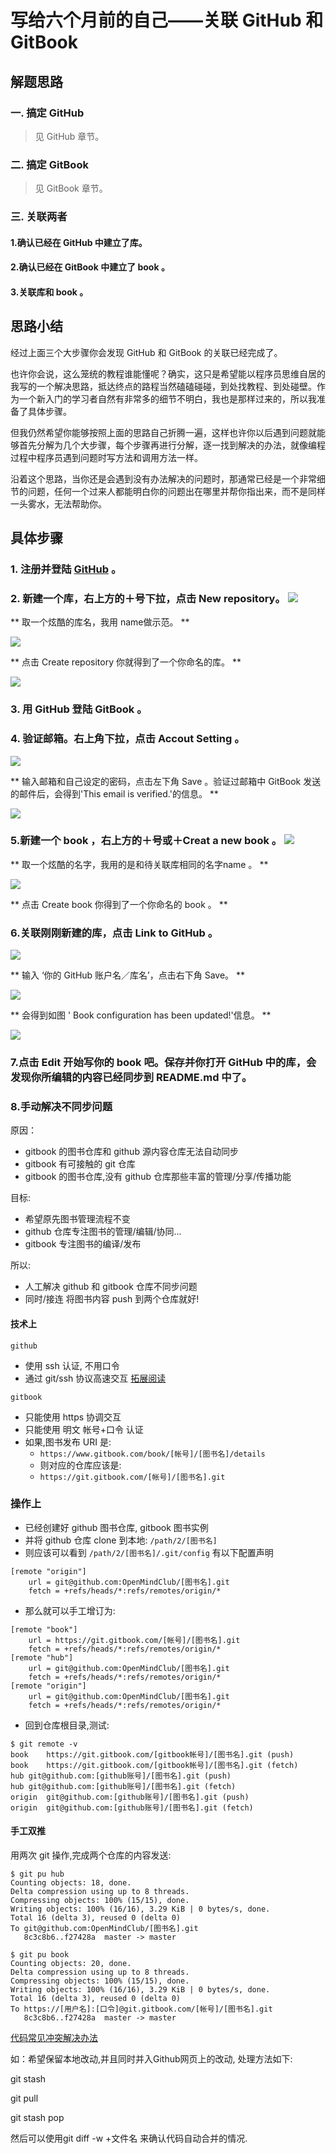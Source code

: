 # 写给六个月前的自己——关联 GitHub 和 GitBook
## 解题思路
### 一. 搞定 GitHub 
>见 GitHub 章节。



### 二. 搞定 GitBook
>见 GitBook 章节。

### 三. 关联两者
#### 1.确认已经在 GitHub 中建立了库。
#### 2.确认已经在 GitBook 中建立了 book 。
#### 3.关联库和 book 。
## 思路小结
经过上面三个大步骤你会发现 GitHub 和 GitBook 的关联已经完成了。

也许你会说，这么笼统的教程谁能懂呢？确实，这只是希望能以程序员思维自居的我写的一个解决思路，抵达终点的路程当然磕磕碰碰，到处找教程、到处碰壁。作为一个新入门的学习者自然有非常多的细节不明白，我也是那样过来的，所以我准备了具体步骤。

但我仍然希望你能够按照上面的思路自己折腾一遍，这样也许你以后遇到问题就能够首先分解为几个大步骤，每个步骤再进行分解，逐一找到解决的办法，就像编程过程中程序员遇到问题时写方法和调用方法一样。

沿着这个思路，当你还是会遇到没有办法解决的问题时，那通常已经是一个非常细节的问题，任何一个过来人都能明白你的问题出在哪里并帮你指出来，而不是同样一头雾水，无法帮助你。
## 具体步骤
### 1. 注册并登陆 [GitHub](https://github.com) 。 
### 2. 新建一个库，右上方的＋号下拉，点击 New repository。  ![](http://img1.ph.126.net/4AGpUv1W8KddYm52Gcyjzw==/6630391566047723290.jpg) 


** 取一个炫酷的库名，我用 name做示范。 **


![](http://img2.ph.126.net/pfmPEdOI6m6Leb4_ejbD0g==/2452772947074564263.jpg)


** 点击 Create repository 你就得到了一个你命名的库。 **


![](http://img1.ph.126.net/IeTAhgj-Nq2eMJoooTq3Xw==/3360811222027360864.jpg)  


### 3. 用 GitHub 登陆 GitBook 。


### 4. 验证邮箱。右上角下拉，点击 Accout Setting 。


![](http://img0.ph.126.net/3jdkOyxGOI8Md8o2nkTiFw==/661747670264676873.png)  


** 输入邮箱和自己设定的密码，点击左下角 Save 。验证过邮箱中 GitBook 发送的邮件后，会得到'This email is verified.'的信息。 **


![](http://img0.ph.126.net/TH0h8NSpqT5JqQJBNvMb8g==/6599272088448547215.jpg)



### 5.新建一个 book ，右上方的＋号或＋Creat a new book 。 ![](http://img1.ph.126.net/YR01nW8cRDrMTN25PDNmQg==/646829496499017793.jpg)    


** 取一个炫酷的名字，我用的是和待关联库相同的名字name 。 **


![](http://img2.ph.126.net/5YL3UsKNC9fcCbBYMRJW8g==/6599273187960174962.jpg) 


** 点击 Create book 你得到了一个你命名的 book 。 **


### 6.关联刚刚新建的库，点击 Link to GitHub 。

![](http://img1.ph.126.net/ovoXWu-grJy11mOXZocqXg==/6619368961979988001.jpg) 


** 输入 ‘你的 GitHub 账户名／库名’，点击右下角 Save。 **


![](http://img2.ph.126.net/cyyogF0Jn6vMc2mjPF8nNg==/3096787693788560714.jpg) 


** 会得到如图 ' Book configuration has been updated!'信息。 **


![](http://img2.ph.126.net/hL3gZV_-n2pUqlcqu02bqA==/6608237506261334228.jpg)

### 7.点击 Edit 开始写你的 book 吧。保存并你打开 GitHub 中的库，会发现你所编辑的内容已经同步到 README.md 中了。

### 8.手动解决不同步问题
原因：
- gitbook 的图书仓库和 github 源内容仓库无法自动同步
- gitbook 有可接触的 git 仓库
- gitbook 的图书仓库,没有 github 仓库那些丰富的管理/分享/传播功能

目标:

- 希望原先图书管理流程不变
- github 仓库专注图书的管理/编辑/协同...
- gitbook 专注图书的编译/发布

所以:

- 人工解决 github 和 gitbook 仓库不同步问题
- 同时/接连 将图书内容 push 到两个仓库就好!


#### 技术上

`github`

- 使用 ssh 认证, 不用口令
- 通过 git/ssh 协议高速交互 
[拓展阅读](http://git-scm.com/book/zh/v1/服务器上的-Git-协议)

`gitbook`

- 只能使用 https 协调交互
- 只能使用 明文 帐号+口令 认证
- 如果,图书发布 URI 是:
    + `https://www.gitbook.com/book/[帐号]/[图书名]/details`
    + 则对应的仓库应该是:
    + `https://git.gitbook.com/[帐号]/[图书名].git`


### 操作上

- 已经创建好 github 图书仓库, gitbook 图书实例
- 并将 github 仓库 clone 到本地: `/path/2/[图书名]`
- 则应该可以看到 `/path/2/[图书名]/.git/config` 有以下配置声明


```
[remote "origin"]
    url = git@github.com:OpenMindClub/[图书名].git
    fetch = +refs/heads/*:refs/remotes/origin/*
```

- 那么就可以手工增订为:

```
[remote "book"]
    url = https://git.gitbook.com/[帐号]/[图书名].git
    fetch = +refs/heads/*:refs/remotes/origin/*
[remote "hub"]
    url = git@github.com:OpenMindClub/[图书名].git
    fetch = +refs/heads/*:refs/remotes/origin/*
[remote "origin"]
    url = git@github.com:OpenMindClub/[图书名].git
    fetch = +refs/heads/*:refs/remotes/origin/*
```

- 回到仓库根目录,测试:

```
$ git remote -v
book    https://git.gitbook.com/[gitbook帐号]/[图书名].git (push)
book    https://git.gitbook.com/[gitbook帐号]/[图书名].git (fetch)
hub git@github.com:[github账号]/[图书名].git (push)
hub git@github.com:[github账号]/[图书名].git (fetch)
origin  git@github.com:[github账号]/[图书名].git (push)
origin  git@github.com:[github账号]/[图书名].git (fetch)
```



#### 手工双推

用两次 git 操作,完成两个仓库的内容发送:

```
$ git pu hub
Counting objects: 18, done.
Delta compression using up to 8 threads.
Compressing objects: 100% (15/15), done.
Writing objects: 100% (16/16), 3.29 KiB | 0 bytes/s, done.
Total 16 (delta 3), reused 0 (delta 0)
To git@github.com:OpenMindClub/[图书名].git
   8c3c8b6..f27428a  master -> master

$ git pu book
Counting objects: 20, done.
Delta compression using up to 8 threads.
Compressing objects: 100% (15/15), done.
Writing objects: 100% (16/16), 3.29 KiB | 0 bytes/s, done.
Total 16 (delta 3), reused 0 (delta 0)
To https://[用户名]:[口令]@git.gitbook.com/[帐号]/[图书名].git
   8c3c8b6..f27428a  master -> master

```


[代码常见冲突解决办法](http://blog.csdn.net/iefreer/article/details/7679631)


如：希望保留本地改动,并且同时并入Github网页上的改动, 处理方法如下:

git stash

git pull

git stash pop

然后可以使用git diff -w +文件名 来确认代码自动合并的情况.
